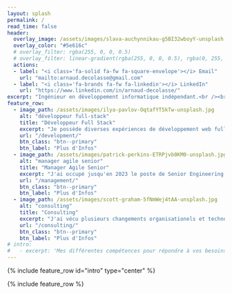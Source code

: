 ```yaml
---
layout: splash
permalink: /
read_time: false
header:
  overlay_image: /assets/images/slava-auchynnikau-g5BI32wboyY-unsplash.jpg
  overlay_color: "#5e616c"
  # overlay_filter: rgba(255, 0, 0, 0.5)
  # overlay_filter: linear-gradient(rgba(255, 0, 0, 0.5), rgba(0, 255, 255, 0.5))
  actions:
  - label: "<i class='fa-solid fa-fw fa-square-envelope'></i> Email"
    url: "mailto:arnaud.decolasse@gmail.com"
  - label: "<i class='fa-brands fa-fw fa-linkedin'></i> LinkedIn"
    url: "https://www.linkedin.com/in/arnaud-decolasse/"
excerpt: "Ingénieur en développement informatique indépendant.<br /><br />15 ans d'expérience au sein de groupes tel qu'Expedia et Bouygues Telecom, en France et aux USA.<br />"
feature_row:
  - image_path: /assets/images/ilya-pavlov-OqtafYT5kTw-unsplash.jpg
    alt: "développeur full-stack"
    title: "Développeur Full Stack"
    excerpt: "Je possède diverses expériences de développement web full stack, avec une spécialisation sur la partie back-end et les technologies APIs, y compris sur le Cloud."
    url: "/development/"
    btn_class: "btn--primary"
    btn_label: "Plus d'Infos"
  - image_path: /assets/images/patrick-perkins-ETRPjvb0KM0-unsplash.jpg
    alt: "manager agile senior"
    title: "Manager Agile Senior"
    excerpt: "J'ai occupé jusqu'en 2023 le poste de Senior Engineering Manager, utilisant les méthodes Agile pour organiser des équipes de développement poylvalentes."
    url: "/management/"
    btn_class: "btn--primary"    
    btn_label: "Plus d'Infos"
  - image_path: /assets/images/scott-graham-5fNmWej4tAA-unsplash.jpg
    alt: "consulting"
    title: "Consulting"
    excerpt: "J'ai vécu plusieurs changements organisationels et technologiques durant ma carrière, tout en prenant part aux choix structurants impactant les équipes."
    url: "/consulting/"
    btn_class: "btn--primary"    
    btn_label: "Plus d'Infos"
# intro:
#   - excerpt: 'Mes différentes compétences pour répondre à vos besoins :'
---
```


{% include feature_row id="intro" type="center" %}

{% include feature_row %}
